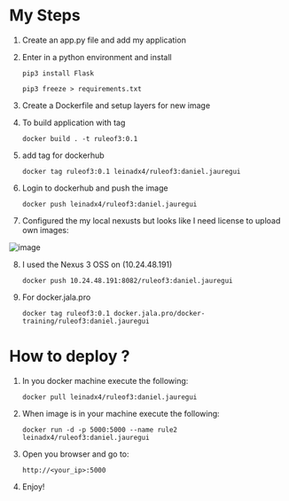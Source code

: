 # My Steps

1. Create an app.py file and add my application

2. Enter in a python environment and install
  
    `pip3 install Flask`

    `pip3 freeze > requirements.txt`

3. Create a Dockerfile and setup layers for new image

4. To build application with tag

    `docker build . -t ruleof3:0.1`

5. add tag for dockerhub

    `docker tag ruleof3:0.1 leinadx4/ruleof3:daniel.jauregui`

6. Login to dockerhub and push the image

    `docker push leinadx4/ruleof3:daniel.jauregui`

7. Configured the my local nexusts but looks like I need license to upload own images:

![image](https://user-images.githubusercontent.com/9829648/127730059-ced9266e-a233-47c1-9075-ae5f74128bfc.png)

8. I used the Nexus 3 OSS on (10.24.48.191)

    `docker push 10.24.48.191:8082/ruleof3:daniel.jauregui`

9. For docker.jala.pro

    `docker tag ruleof3:0.1 docker.jala.pro/docker-training/ruleof3:daniel.jauregui`

# How to deploy ?

1. In you docker machine execute the following:

    `docker pull leinadx4/ruleof3:daniel.jauregui`

2. When image is in your machine execute the following:

    `docker run -d -p 5000:5000 --name rule2  leinadx4/ruleof3:daniel.jauregui`

3. Open you browser and go to:

    `http://<your_ip>:5000`

4. Enjoy!


